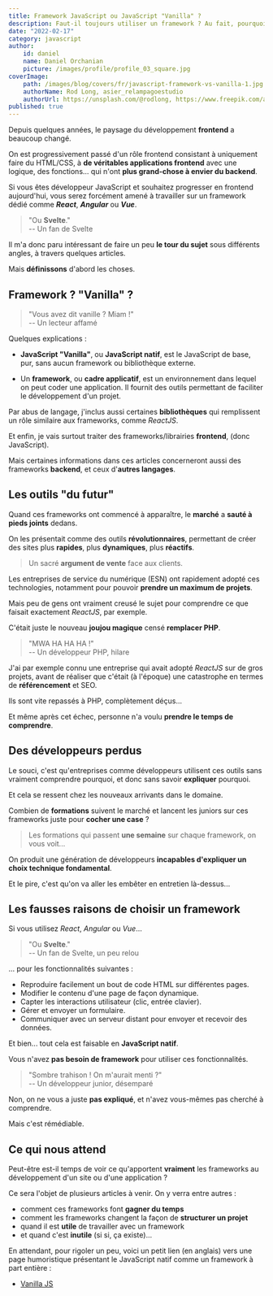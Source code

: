 ```yaml
---
title: Framework JavaScript ou JavaScript "Vanilla" ?
description: Faut-il toujours utiliser un framework ? Au fait, pourquoi on utilise des frameworks ?
date: "2022-02-17"
category: javascript
author:
    id: daniel
    name: Daniel Orchanian
    picture: /images/profile/profile_03_square.jpg
coverImage:
    path: /images/blog/covers/fr/javascript-framework-vs-vanilla-1.jpg
    authorName: Rod Long, asier_relampagoestudio
    authorUrl: https://unsplash.com/@rodlong, https://www.freepik.com/asier-relampagoestudio
published: true
---
```


Depuis quelques années, le paysage du développement **frontend** a beaucoup changé.

On est progressivement passé d'un rôle frontend consistant à uniquement faire du HTML/CSS, à **de véritables applications frontend** avec une logique, des fonctions... qui n'ont **plus grand-chose à envier du backend**.

Si vous êtes développeur JavaScript et souhaitez progresser en frontend aujourd'hui, vous serez forcément amené à travailler sur un framework dédié comme **_React_**, **_Angular_** ou **_Vue_**.

> "Ou **Svelte**."  
-- Un fan de Svelte

Il m'a donc paru intéressant de faire un peu **le tour du sujet** sous différents angles, à travers quelques articles.

Mais **définissons** d'abord les choses.


## Framework ? "Vanilla" ?

> "Vous avez dit vanille ? Miam !"  
-- Un lecteur affamé

Quelques explications :

- **JavaScript "Vanilla"**, ou **JavaScript natif**, est le JavaScript de base, pur, sans aucun framework ou bibliothèque externe.

- Un **framework**, ou **cadre applicatif**, est un environnement dans lequel on peut coder une application. Il fournit des outils permettant de faciliter le développement d'un projet.

Par abus de langage, j'inclus aussi certaines **bibliothèques** qui remplissent un rôle similaire aux frameworks, comme _ReactJS_.

Et enfin, je vais surtout traiter des frameworks/librairies **frontend**, (donc JavaScript).

Mais certaines informations dans ces articles concerneront aussi des frameworks **backend**, et ceux d'**autres langages**.


## Les outils "du futur"

Quand ces frameworks ont commencé à apparaître, le **marché** a **sauté à pieds joints** dedans.

On les présentait comme des outils **révolutionnaires**, permettant de créer des sites plus **rapides**, plus **dynamiques**, plus **réactifs**.

> Un sacré **argument de vente** face aux clients.

Les entreprises de service du numérique (ESN) ont rapidement adopté ces technologies, notamment pour pouvoir **prendre un maximum de projets**.

Mais peu de gens ont vraiment creusé le sujet pour comprendre ce que faisait exactement _ReactJS_, par exemple.

C'était juste le nouveau **joujou magique** censé **remplacer PHP**.

> "MWA HA HA HA !"  
-- Un développeur PHP, hilare

J'ai par exemple connu une entreprise qui avait adopté _ReactJS_ sur de gros projets, avant de réaliser que c'était (à l'époque) une catastrophe en termes de **référencement** et SEO.

Ils sont vite repassés à PHP, complètement déçus...

Et même après cet échec, personne n'a voulu **prendre le temps de comprendre**.


## Des développeurs perdus

Le souci, c'est qu'entreprises comme développeurs utilisent ces outils sans vraiment comprendre pourquoi, et donc sans savoir **expliquer** pourquoi.

Et cela se ressent chez les nouveaux arrivants dans le domaine.

Combien de **formations** suivent le marché et lancent les juniors sur ces frameworks juste pour **cocher une case** ?

> Les formations qui passent **une semaine** sur chaque framework, on vous voit...

On produit une génération de développeurs **incapables d'expliquer un choix technique fondamental**.

Et le pire, c'est qu'on va aller les embêter en entretien là-dessus...


## Les fausses raisons de choisir un framework

Si vous utilisez _React_, _Angular_ ou _Vue_...

> "Ou **Svelte**."  
-- Un fan de Svelte, un peu relou

... pour les fonctionnalités suivantes :
- Reproduire facilement un bout de code HTML sur différentes pages.
- Modifier le contenu d'une page de façon dynamique.
- Capter les interactions utilisateur (clic, entrée clavier).
- Gérer et envoyer un formulaire.
- Communiquer avec un serveur distant pour envoyer et recevoir des données.

Et bien... tout cela est faisable en **JavaScript natif**.

Vous n'avez **pas besoin de framework** pour utiliser ces fonctionnalités.

> "Sombre trahison ! On m'aurait menti ?"  
-- Un développeur junior, désemparé

Non, on ne vous a juste **pas expliqué**, et n'avez vous-mêmes pas cherché à comprendre.

Mais c'est rémédiable.


## Ce qui nous attend

Peut-être est-il temps de voir ce qu'apportent **vraiment** les frameworks au développement d'un site ou d'une application ?

Ce sera l'objet de plusieurs articles à venir. On y verra entre autres :
- comment ces frameworks font **gagner du temps**
- comment les frameworks changent la façon de **structurer un projet**
- quand il est **utile** de travailler avec un framework
- et quand c'est **inutile** (si si, ça existe)...

En attendant, pour rigoler un peu, voici un petit lien (en anglais) vers une page humoristique présentant le JavaScript natif comme un framework à part entière :
- [Vanilla JS](http://vanilla-js.com/)
